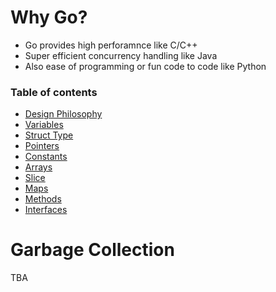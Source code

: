 # Why Go?
- Go provides high perforamnce like C/C++
- Super efficient concurrency handling like Java
- Also ease of programming or fun code to code like Python

### Table of contents
- [Design Philosophy](01_design_philosophy.md)
- [Variables](02_variables.md)
- [Struct Type](03_struct.md)
- [Pointers](04_pointers.md)
- [Constants](05_constants.md)
- [Arrays](06_array.md)
- [Slice](07_slice.md)
- [Maps](08_map.md)
- [Methods](09_method.md)
- [Interfaces](09_interface.md)

# Garbage Collection
TBA


















